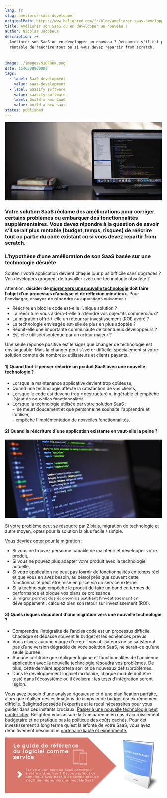```yaml
---
lang: fr
slug: ameliorer-saas-developper
originalPath: https://www.belighted.com/fr/blog/ameliorer-saas-developper
title: Améliorer son SaaS ou en développer un nouveau ?
author: Nicolas Jacobeus
description: >+
  Améliorer son SaaS ou en développer un nouveau ? Découvrez s'il est plus
  rentable de réécrire tout ou si vous devez repartir from scratch.


image: ./images/N10FROK.png
date: 1546300800000
tags:
  - label: SaaS development
    value: saas-development
  - label: Saasify software
    value: saasify-software
  - label: Build a new SaaS
    value: build-a-new-saas
status: published
---
```

![Améliorer mon SaaS ou en développer un nouveau](/content/images/legacy/rCU1o-TTUxrZLKv6XXafq.png)

### Votre solution SaaS réclame des améliorations pour corriger certains problèmes ou embarquer des fonctionnalités supplémentaires. Vous devez répondre à la question de savoir s’il serait plus rentable (budget, temps, risques) de réécrire tout ou partie du code existant ou si vous devez repartir from scratch.

### L’hypothèse d’une amélioration de son SaaS basée sur une technologie désuète

Soutenir votre application devient chaque jour plus difficile sans upgrades ? Vos developers grognent de travailler avec une technologie obsolète ?

Attention, **décider de [migrer vers une nouvelle technologie](/fr/blog/migration-logiciel-saas) doit faire l’objet d’un processus d’analyse et de réflexion minutieux**. Pour l'envisager, essayez de répondre aux questions suivantes : 

*   Réécrire en bloc le code est-elle l’unique solution ?
*   La réécriture vous aidera-t-elle à atteindre vos objectifs commerciaux?
*   La migration offre-t-elle un retour sur investissement (ROI) avéré ?
*   La technologie envisagée est-elle de plus en plus adoptée ?
*   Réunit-elle une importante communauté de talentueux développeurs ?
*   Est-elle utilisée/soutenue par un acteur majeur ?

Une seule réponse positive est le signe que changer de technologie est envisageable. Mais la changer peut s’avérer difficile, spécialement si votre solution compte de nombreux utilisateurs et clients payants.

#### **1) Quand faut-il penser réécrire un produit SaaS avec une nouvelle technologie ?**

*   Lorsque la maintenance applicative devient trop coûteuse, 
*   Quand une technologie affecte la satisfaction de vos clients,
*   Lorsque le code est devenu trop « déstructuré », ingérable et empêche l’ajout de nouvelles fonctionnalités.
*   Lorsque la technologie utilisée par votre solution SaaS :  
    \-  se meurt doucement et que personne ne souhaite l'apprendre et l'utiliser,  
    \- empêche l'implémentation de nouvelles fonctionnalités.

#### **2) Quand la réécriture d'une application existante en vaut-elle la peine ?**

![réécrire une application existante ?](/content/images/legacy/EfIn2P9RENQMGVVsMB8vD.png)

Si votre problème peut se résoudre par 2 biais, migration de technologie et autre moyen, optez pour la solution la plus facile / simple. 

[Vous devriez opter pour la migration](/fr/blog/migration-logiciel-saas) :

*   Si vous ne trouvez personne capable de maintenir et développer votre produit,
*   Si vous ne pouvez plus adapter votre produit avec la technologie actuelle, 
*   Si votre application ne peut pas fournir de fonctionnalités en temps réel et que vous en avez besoin, au bémol près que souvent cette fonctionnalité peut être mise en place via un service externe. 
*   Si la technologie empêche le produit de faire un bond en termes de performance et bloque vos plans de croissance. 
*   Si [migrer permet des économies](/fr/blog/migration-logiciel-saas) justifiant l’investissement en développement : calculez bien son retour sur investissement (ROI).

#### **3) Quels risques découlent d’une migration vers une nouvelle technologie ?**

*   Comprendre l’intégralité de l’ancien code est un processus difficile, chaotique et dépasse souvent le budget et les échéances prévus.
*   Vous n’avez aucune marge d'erreur : vos utilisateurs ne se satisferont pas d’une version dégradée de votre solution SaaS, ne serait-ce qu’une seule journée. 
*   Aucune certitude que répliquer logique et fonctionnalités de l'ancienne application avec la nouvelle technologie résoudra vos problèmes. De plus, cette dernière apportera son lot de nouveaux défis/problèmes.
*   Dans le développement logiciel modulaire, chaque module doit être testé dans l’écosystème où il évoluera : les tests d’intégration seront légion. 

Vous avez besoin d'une analyse rigoureuse et d'une planification parfaite, alors que réaliser des estimations de temps et de budget est extrêmement difficile. Belighted possède l’expertise et le recul nécessaires pour vous guider dans ces instants cruciaux. [Passer à une nouvelle technologie peut coûter cher](/fr/blog/co%C3%BBt-d%C3%A9veloppement-saas-application). Belighted vous assure la transparence en cas d’accroissement budgétaire et ne pratique pas la politique des coûts cachés. Pour cet investissement à long terme qu’est la refonte de votre SaaS, vous avez définitivement besoin d’un [partenaire fiable et expérimenté.](/fr/evaluation-developpement-produit)

[![Nouveau call-to-action](/content/images/legacy/Htz_P1iMXy1bwRoC6u7Xy.png)](https://cta-redirect.hubspot.com/cta/redirect/1684659/efa19144-ba00-4802-bd26-7c27dbad25ab)
